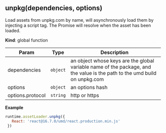 <a name="unpkg"></a>

## unpkg(dependencies, options)
Load assets from unpkg.com by name, will asynchronously load them
by injecting a script tag.  The Promise will resolve when the asset
has been loaded.

**Kind**: global function  

| Param | Type | Description |
| --- | --- | --- |
| dependencies | <code>object</code> | an object whose keys are the global variable name of the package,                                and the value is the path to the umd build on unpkg.com |
| options | <code>object</code> | an options hash |
| options.protocol | <code>string</code> | http or https |

**Example**  
```js
runtime.assetLoader.unpkg({
   React: 'react@16.7.0/umd/react.production.min.js'
 })
```